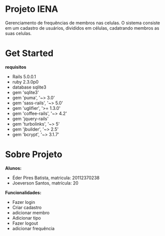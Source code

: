 # Projeto IENA
Gerenciamento de frequências de membros nas celulas.
O sistema consiste em um cadastro de usuários, divididos em células, cadatrando membros as suas celulas.

# Get Started

__requisitos__
- Rails 5.0.0.1
- ruby 2.3.0p0
- database sqlite3
- gem 'sqlite3'
- gem 'puma', '~> 3.0'
- gem 'sass-rails', '~> 5.0'
- gem 'uglifier', '>= 1.3.0'
- gem 'coffee-rails', '~> 4.2'
- gem 'jquery-rails'
- gem 'turbolinks', '~> 5'
- gem 'jbuilder', '~> 2.5'
- gem 'bcrypt', '~> 3.1.7'

# Sobre Projeto

__Alunos:__
- Éder Pires Batista, matricula: 20112370238
- Joeverson Santos, matrícula: 20


__Funcionalidades:__
- Fazer login
- Criar cadastro
- adicionar membro
- Adicionar tipo
- Fazer logout
- adicionar frequência
